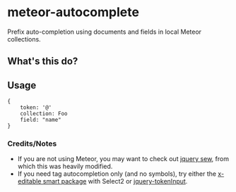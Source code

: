 meteor-autocomplete
===================

Prefix auto-completion using documents and fields in local Meteor collections.

## What's this do?

## Usage

```
{
    token: '@'
    collection: Foo
    field: "name"
}
```

### Credits/Notes

- If you are not using Meteor, you may want to check out [jquery sew](https://github.com/tactivos/jquery-sew), from which this was heavily modified.
- If you need tag autocompletion only (and no symbols), try either the [x-editable smart package](https://github.com/nate-strauser/meteor-x-editable-bootstrap) with Select2 or [jquery-tokenInput](http://loopj.com/jquery-tokeninput/).
